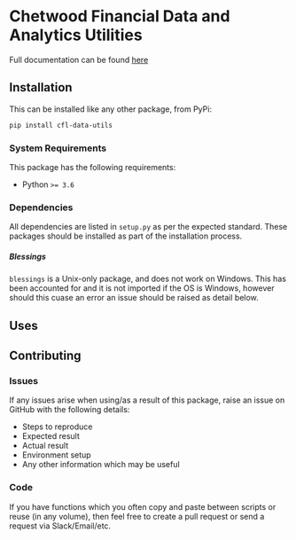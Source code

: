 # Chetwood Financial Data and Analytics Utilities

Full documentation can be found [here](https://chetwoodfinancial.github.io/data-utilities/build/html/index.html)

## Installation

This can be installed like any other package, from PyPi:

```bash
pip install cfl-data-utils
```

### System Requirements

This package has the following requirements:

- Python `>= 3.6`

### Dependencies

All dependencies are listed in `setup.py` as per the expected standard. These packages should be installed as part of the installation process.

##### Blessings

`blessings` is a Unix-only package, and does not work on Windows. This has been accounted for and it is not imported if the OS is Windows, however should this cuase an error an issue should be raised as detail below.


## Uses


## Contributing

### Issues

If any issues arise when using/as a result of this package, raise an issue on GitHub with the following details:

- Steps to reproduce
- Expected result
- Actual result
- Environment setup
- Any other information which may be useful

### Code

If you have functions which you often copy and paste between scripts or reuse (in any volume), then feel free to create a pull request or send a request via Slack/Email/etc.